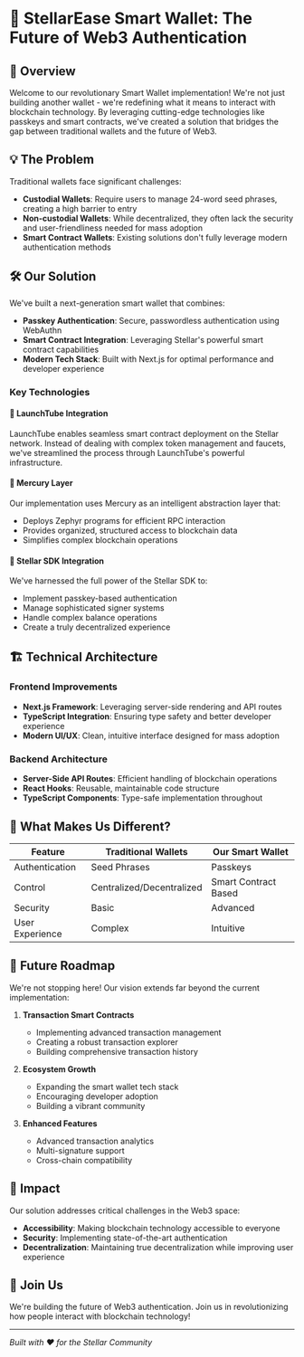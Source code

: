 # 🌟 StellarEase Smart Wallet: The Future of Web3 Authentication

## 🚀 Overview

Welcome to our revolutionary Smart Wallet implementation! We're not just building another wallet - we're redefining what it means to interact with blockchain technology. By leveraging cutting-edge technologies like passkeys and smart contracts, we've created a solution that bridges the gap between traditional wallets and the future of Web3.

## 💡 The Problem

Traditional wallets face significant challenges:
- **Custodial Wallets**: Require users to manage 24-word seed phrases, creating a high barrier to entry
- **Non-custodial Wallets**: While decentralized, they often lack the security and user-friendliness needed for mass adoption
- **Smart Contract Wallets**: Existing solutions don't fully leverage modern authentication methods

## 🛠️ Our Solution

We've built a next-generation smart wallet that combines:
- **Passkey Authentication**: Secure, passwordless authentication using WebAuthn
- **Smart Contract Integration**: Leveraging Stellar's powerful smart contract capabilities
- **Modern Tech Stack**: Built with Next.js for optimal performance and developer experience

### Key Technologies

#### 🎯 LaunchTube Integration
LaunchTube enables seamless smart contract deployment on the Stellar network. Instead of dealing with complex token management and faucets, we've streamlined the process through LaunchTube's powerful infrastructure.

#### 🔄 Mercury Layer
Our implementation uses Mercury as an intelligent abstraction layer that:
- Deploys Zephyr programs for efficient RPC interaction
- Provides organized, structured access to blockchain data
- Simplifies complex blockchain operations

#### 💪 Stellar SDK Integration
We've harnessed the full power of the Stellar SDK to:
- Implement passkey-based authentication
- Manage sophisticated signer systems
- Handle complex balance operations
- Create a truly decentralized experience

## 🏗️ Technical Architecture

### Frontend Improvements
- **Next.js Framework**: Leveraging server-side rendering and API routes
- **TypeScript Integration**: Ensuring type safety and better developer experience
- **Modern UI/UX**: Clean, intuitive interface designed for mass adoption

### Backend Architecture
- **Server-Side API Routes**: Efficient handling of blockchain operations
- **React Hooks**: Reusable, maintainable code structure
- **TypeScript Components**: Type-safe implementation throughout

## 🌈 What Makes Us Different?

| Feature | Traditional Wallets | Our Smart Wallet |
|---------|-------------------|------------------|
| Authentication | Seed Phrases | Passkeys |
| Control | Centralized/Decentralized | Smart Contract Based |
| Security | Basic | Advanced |
| User Experience | Complex | Intuitive |

## 🚀 Future Roadmap

We're not stopping here! Our vision extends far beyond the current implementation:

1. **Transaction Smart Contracts**
   - Implementing advanced transaction management
   - Creating a robust transaction explorer
   - Building comprehensive transaction history

2. **Ecosystem Growth**
   - Expanding the smart wallet tech stack
   - Encouraging developer adoption
   - Building a vibrant community

3. **Enhanced Features**
   - Advanced transaction analytics
   - Multi-signature support
   - Cross-chain compatibility

## 🎯 Impact

Our solution addresses critical challenges in the Web3 space:
- **Accessibility**: Making blockchain technology accessible to everyone
- **Security**: Implementing state-of-the-art authentication
- **Decentralization**: Maintaining true decentralization while improving user experience

## 🤝 Join Us

We're building the future of Web3 authentication. Join us in revolutionizing how people interact with blockchain technology!

---

*Built with ❤️ for the Stellar Community* 